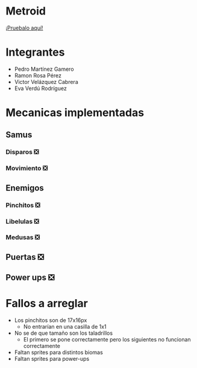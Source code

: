 # Metroid
[¡Pruebalo aquí!](https://pemaga12.github.io/Metroid/)
# Integrantes
* Pedro Martínez Gamero
* Ramon Rosa Pérez
* Victor Velázquez Cabrera
* Eva Verdú Rodríguez

# Mecanicas implementadas
## Samus
### Disparos ❎
### Movimiento ❎
## Enemigos
### Pinchitos ❎
### Libelulas ❎
### Medusas ❎
## Puertas ❎
## Power ups ❎

# Fallos a arreglar
* Los pinchitos son de 17x16px
  * No entrarían en una casilla de 1x1
* No se de que tamaño son los taladrillos
  * El primero se pone correctamente pero los siguientes no funcionan correctamente
* Faltan sprites para distintos biomas 
* Faltan sprites para power-ups

